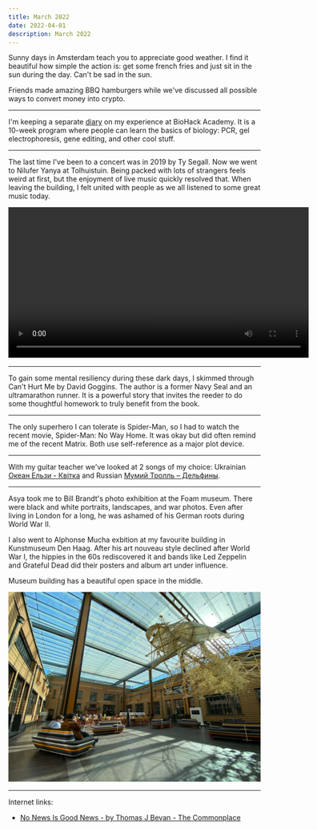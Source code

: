 ```yaml
---
title: March 2022
date: 2022-04-01
description: March 2022
---
```


Sunny days in Amsterdam teach you to appreciate good weather. I find it beautiful how simple the action is: get some french fries and just sit in the sun during the day. Can't be sad in the sun.

Friends made amazing BBQ hamburgers while we've discussed all possible ways to convert money into crypto.

---

I'm keeping a separate [diary](/notes/biohack-academy/) on my experience at BioHack Academy. It is a 10-week program where people can learn the basics of biology: PCR, gel electrophoresis, gene editing, and other cool stuff.

---

The last time I've been to a concert was in 2019 by Ty Segall. Now we went to Nilufer Yanya at Tolhuistuin. Being packed with lots of strangers feels weird at first, but the enjoyment of live music quickly resolved that. When leaving the building, I felt united with people as we all listened to some great music today.

<video width="600" controls>
 <source src="./nilufer-yanya-at-tolhuistuin.mov" type="video/mp4">
 [Your browser does not support the video tag.]
</video>

---

To gain some mental resiliency during these dark days, I skimmed through Can't Hurt Me by David Goggins. The author is a former Navy Seal and an ultramarathon runner. It is a powerful story that invites the reeder to do some thoughtful homework to truly benefit from the book.

---

The only superhero I can tolerate is Spider-Man, so I had to watch the recent movie, Spider-Man: No Way Home. It was okay but did often remind me of the recent Matrix. Both use self-reference as a major plot device.

---

With my guitar teacher we've looked at 2 songs of my choice: Ukrainian [Океан Ельзи - Квітка](https://www.youtube.com/watch?v=v8fGSmP3D38) and Russian [Мумий Тролль – Дельфины](https://www.youtube.com/watch?v=V7iCZQgK0SQ).

---

Asya took me to Bill Brandt's photo exhibition at the Foam museum. There were black and white portraits, landscapes, and war photos. Even after living in London for a long, he was ashamed of his German roots during World War II.

I also went to Alphonse Mucha exbition at my favourite building in Kunstmuseum Den Haag. After his art nouveau style declined after World War I, the hippies in the 60s rediscovered it and bands like Led Zeppelin and Grateful Dead did their posters and album art under influence.

Museum building has a beautiful open space in the middle.

![Kunstmuseum Den Haag](./kunstmuseum-den-haag.jpg)

---

Internet links:
- [No News Is Good News - by Thomas J Bevan - The Commonplace](https://thomasjbevan.substack.com/p/all-news-is-bad-news)
